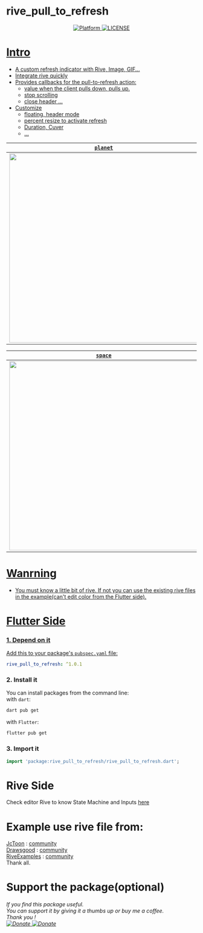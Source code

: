 # rive_pull_to_refresh

<div align="center">
	<a href="https://flutter.io">
    	<img src="https://img.shields.io/badge/Platform-Flutter-blue"alt="Platform" />
	<a href="https://github.com/phucho236/RivePullToRefresh/blob/master/LICENSE">
    	<img src="https://img.shields.io/badge/MIT-LICENSE-orange"alt="LICENSE" />
</div>
		
# Intro

- A custom refresh indicator with Rive, Image, GIF...
- Integrate rive quickly
- Provides callbacks for the pull-to-refresh action:
	+ value when the client pulls down, pulls up.
	+ stop scrolling
	+ close header
	...
- Customize
  	+ floating, header mode
	+ percent resize to activate refresh
	+ Duration, Cuver
 	+ ...
<div align="center">
	<table>
		<thead>
			<tr>
			<th style="text-align:center"><code>planet</code></th>
			<th style="text-align:center"><code>liquid</code></th>
			<th style="text-align:center"><code>bow</code></th>
			</tr>
		</thead>
		<tbody>
			<tr>
			<td style="text-align:center"><img src="https://github.com/phucho236/RivePullToRefresh/blob/master/assets/planet.gif?raw=true" height = "500px"/></td>
			<td style="text-align:center"><img src="https://github.com/phucho236/RivePullToRefresh/blob/master/assets/liquid.gif?raw=true" height = "500px"/></td>
			<td style="text-align:center"><img src="https://github.com/phucho236/RivePullToRefresh/blob/master/assets/bow.gif?raw=true" height = "500px"/></td>
			</tr>
		</tbody>
	</table>
</div>
<div align="center">
	<table>
		<thead>
			<tr>
			<th style="text-align:center"><code>space</code></th>
			<th style="text-align:center"><code>lipid</code></th>
			<th style="text-align:center"> </th>
			</tr>
		</thead>
		<tbody>
			<tr>
			<td style="text-align:center"><img src="https://github.com/phucho236/RivePullToRefresh/blob/master/assets/space.gif?raw=true" height = "500px"/></td>
			<td style="text-align:center"><img src="https://github.com/phucho236/RivePullToRefresh/blob/master/assets/lipid.gif?raw=true" height = "500px"/></td>
			</tr>
		</tbody>
	</table>
</div>

# Wanrning
- You must know a little bit of rive. If not you can use the existing rive files in the example(can't edit color from the Flutter side).

# Flutter Side

### 1. Depend on it
Add this to your package's `pubspec.yaml` file:
```yaml
rive_pull_to_refresh: ^1.0.1
```

### 2. Install it
You can install packages from the command line:\
with `dart`:

```css
dart pub get
```

with `Flutter`:

```css
flutter pub get
```

### 3. Import it
```dart
import 'package:rive_pull_to_refresh/rive_pull_to_refresh.dart';
```

# Rive Side
Check editor Rive to know State Machine and Inputs [here](https://rive.app/community/8964-17117-pull-to-refresh)
# Example use rive file from:

[JcToon](https://rive.app/@JcToon/) : [community](https://rive.app/community/3146-6725-pull-to-refresh/)\
[Drawsgood](https://rive.app/@drawsgood/) : [community](https://rive.app/community/5251-10495-pull-to-refresh-use-case/)\
[RiveExamples](https://rive.app/@RiveExamples/) : [community](https://rive.app/community/516-982-interactive-animations/)\
Thank all.

# Support the package(optional)
<div  align="left">
	<h6>If you find this package useful.<br>You can support it by giving it a thumbs up or buy me a coffee.<br>Thank you !</\h6><br>
  	<a href="https://www.paypal.com/paypalme/phucho2306">
    	<img src="https://img.shields.io/badge/Donate-Paypal-blue"alt="Donate" />
	<a href="https://me.momo.vn/G9IguZfofzt3CdtWuMu7">
    	<img src="https://img.shields.io/badge/Donate-Momo-D82d88"alt="Donate" />
</div>

